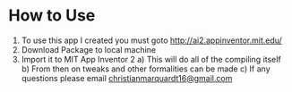 # How to Use
1. To use this app I created you must goto http://ai2.appinventor.mit.edu/
2. Download Package to local machine
3. Import it to MIT App Inventor 2 
    a) This will do all of the compiling itself
    b) From then on tweaks and other formalities can be made
    c) If any questions please email christianmarquardt16@gmail.com
